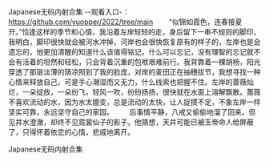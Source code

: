 Japanese无码内射合集
--观看入口-：https://github.com/yuopper/2022/tree/main
　　“似锦如霞色，连春接夏开。”恰逢这样的季节和心情，我沿着左岸轻轻的走，身后留下一串不规则的脚印，我明白，脚印很快就会被河水冲掉，河岸也会很快恢复原有的样子的，左岸也是会遗忘的，他更加清醒的知道什么该值得铭记，什么可以忘记，没有理智的忘记就不会有活着的坦然和轻松，只会背着沉重的包袱艰难前行。我背靠着一棵胡杨，阳光穿透了那层淡薄的荫凉照到了我的脸庞，对岸的麦田正在抽穗拔节，我想寻找一种心情来释放自己，可是手心潮湿而又无力，什么线索也把握不住。左岸的蔷薇灿烂，一朵绽放，一朵纷飞，轻风一吹，纷纷扬扬，很快就在水面上溶解飘散。蔷薇不喜欢流动的水，因为水太嬗变，总是流动的太快，让人捉摸不定，不象左岸一样坚实可靠，永远坚守自己的家园。
　　后事情平静，八戒又偷偷地溜了回来。但见井水澄澈，却终不见霓裳仙子的影子。他猜想，天井可能已被玉帝命人给屏蔽了，只得怀着依恋的心情，悲戚地离开。

Japanese无码内射合集
